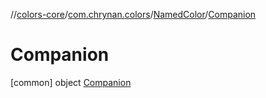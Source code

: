 //[colors-core](../../../../index.md)/[com.chrynan.colors](../../index.md)/[NamedColor](../index.md)/[Companion](index.md)



# Companion  
 [common] object [Companion](index.md)   

